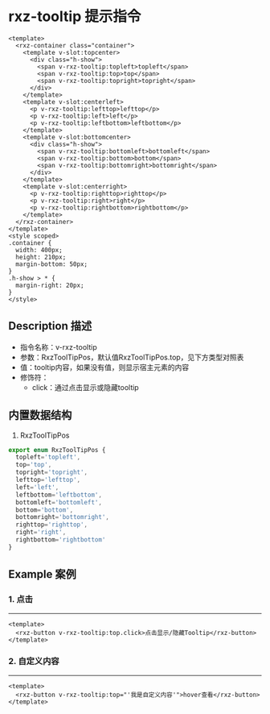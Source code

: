 # rxz-tooltip 提示指令

<TestRxzTooltipDirective></TestRxzTooltipDirective>

``` vue
<template>
  <rxz-container class="container">
    <template v-slot:topcenter>
      <div class="h-show">
        <span v-rxz-tooltip:topleft>topleft</span>
        <span v-rxz-tooltip:top>top</span>
        <span v-rxz-tooltip:topright>topright</span>
      </div>
    </template>
    <template v-slot:centerleft>
      <p v-rxz-tooltip:lefttop>lefttop</p>
      <p v-rxz-tooltip:left>left</p>
      <p v-rxz-tooltip:leftbottom>leftbottom</p>
    </template>
    <template v-slot:bottomcenter>
      <div class="h-show">
        <span v-rxz-tooltip:bottomleft>bottomleft</span>
        <span v-rxz-tooltip:bottom>bottom</span>
        <span v-rxz-tooltip:bottomright>bottomright</span>
      </div>
    </template>
    <template v-slot:centerright>
      <p v-rxz-tooltip:righttop>righttop</p>
      <p v-rxz-tooltip:right>right</p>
      <p v-rxz-tooltip:rightbottom>rightbottom</p>
    </template>
  </rxz-container>
</template>
<style scoped>
.container {
  width: 400px;
  height: 210px;
  margin-bottom: 50px;
}
.h-show > * {
  margin-right: 20px;
}
</style>
```

## Description 描述

+ 指令名称：v-rxz-tooltip
+ 参数：RxzToolTipPos，默认值RxzToolTipPos.top，见下方类型对照表
+ 值：tooltip内容，如果没有值，则显示宿主元素的内容
+ 修饰符：
  + click：通过点击显示或隐藏tooltip

## 内置数据结构

1. RxzToolTipPos 
   
  ```ts
  export enum RxzToolTipPos {
    topleft='topleft',
    top='top',
    topright='topright',
    lefttop='lefttop',
    left='left',
    leftbottom='leftbottom',
    bottomleft='bottomleft',
    bottom='bottom',
    bottomright='bottomright',
    righttop='righttop',
    right='right',
    rightbottom='rightbottom'
  }
  ```


## Example 案例

### 1. 点击

---

<TestRxzTooltipDirectiveExp1></TestRxzTooltipDirectiveExp1>

```vue
<template>
  <rxz-button v-rxz-tooltip:top.click>点击显示/隐藏Tooltip</rxz-button>
</template>
```

### 2. 自定义内容

---

<TestRxzTooltipDirectiveExp2></TestRxzTooltipDirectiveExp2>

```vue
<template>
  <rxz-button v-rxz-tooltip:top="'我是自定义内容'">hover查看</rxz-button>
</template>
```